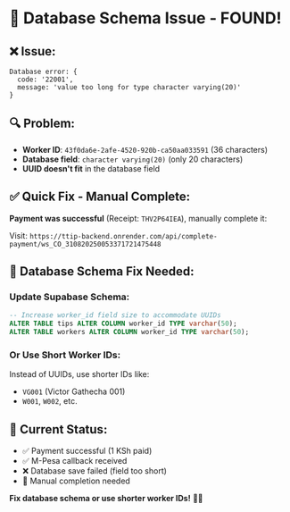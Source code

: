 # 🔧 Database Schema Issue - FOUND!

## ❌ **Issue:**
```
Database error: {
  code: '22001',
  message: 'value too long for type character varying(20)'
}
```

## 🔍 **Problem:**
- **Worker ID**: `43f0da6e-2afe-4520-920b-ca50aa033591` (36 characters)
- **Database field**: `character varying(20)` (only 20 characters)
- **UUID doesn't fit** in the database field

## ✅ **Quick Fix - Manual Complete:**

**Payment was successful** (Receipt: `THV2P64IEA`), manually complete it:

Visit: `https://ttip-backend.onrender.com/api/complete-payment/ws_CO_310820250053371721475448`

## 🔧 **Database Schema Fix Needed:**

### **Update Supabase Schema:**
```sql
-- Increase worker_id field size to accommodate UUIDs
ALTER TABLE tips ALTER COLUMN worker_id TYPE varchar(50);
ALTER TABLE workers ALTER COLUMN worker_id TYPE varchar(50);
```

### **Or Use Short Worker IDs:**
Instead of UUIDs, use shorter IDs like:
- `VG001` (Victor Gathecha 001)
- `W001`, `W002`, etc.

## 📱 **Current Status:**
- ✅ Payment successful (1 KSh paid)
- ✅ M-Pesa callback received
- ❌ Database save failed (field too short)
- 🔧 Manual completion needed

**Fix database schema or use shorter worker IDs!** 🔧📱
